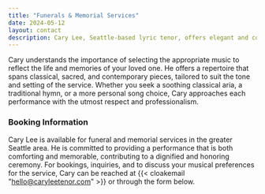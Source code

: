 ```yaml
---
title: "Funerals & Memorial Services"
date: 2024-05-12
layout: contact
description: Cary Lee, Seattle-based lyric tenor, offers elegant and compassionate singing for funeral and memorial services.
---
```


Cary understands the importance of selecting the appropriate music to reflect the life and memories of your loved one. He offers a repertoire that spans classical, sacred, and contemporary pieces, tailored to suit the tone and setting of the service. Whether you seek a soothing classical aria, a traditional hymn, or a more personal song choice, Cary approaches each performance with the utmost respect and professionalism.

### Booking Information

Cary Lee is available for funeral and memorial services in the greater Seattle area. He is committed to providing a performance that is both comforting and memorable, contributing to a dignified and honoring ceremony. For bookings, inquiries, and to discuss your musical preferences for the service, Cary can be reached at {{< cloakemail "hello@caryleetenor.com" >}} or through the form below.
